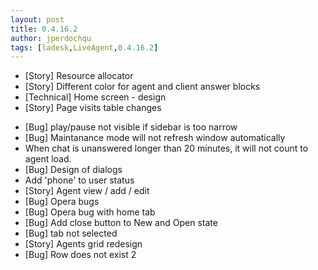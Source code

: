 ```yaml
---
layout: post
title: 0.4.16.2
author: jperdochqu
tags: [ladesk,LiveAgent,0.4.16.2]
---
```


- [Story] Resource allocator
- [Story] Different color for agent and client answer blocks
- [Technical] Home screen - design
- [Story] Page visits table changes

<!--more-->

- [Bug] play/pause not visible if sidebar is too narrow
- [Bug] Maintanance mode will not refresh window automatically
- When chat is unanswered longer than 20 minutes, it will not count to agent load.
- [Bug] Design of dialogs
- Add 'phone' to user status
- [Story] Agent view / add / edit
- [Bug] Opera bugs
- [Bug] Opera bug with home tab
- [Bug] Add close button to New and Open state
- [Bug] tab not selected
- [Story] Agents grid redesign
- [Bug] Row does not exist  2
